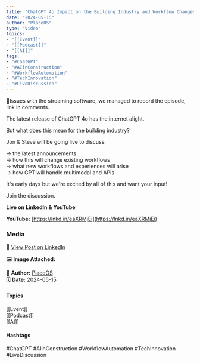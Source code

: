 ```yaml
---
title: "ChatGPT 4o Impact on the Building Industry and Workflow Changes" 
date: "2024-05-15"  
author: "PlaceOS"  
type: "Video"  
topics:  
- "[[Event]]"  
- "[[Podcast]]"  
- "[[AI]]"    
tags:  
- "#ChatGPT"  
- "#AIinConstruction"  
- "#WorkflowAutomation"  
- "#TechInnovation"  
- "#LiveDiscussion"  
---
```

🚨Issues with the streaming software, we managed to record the episode, link in comments.

The latest release of ChatGPT 4o has the internet alight.

But what does this mean for the building industry?

Jon & Steve will be going live to discuss:

→ the latest announcements  
→ how this will change existing workflows  
→ what new workflows and experiences will arise  
→ how GPT will handle multimodal and APIs

It's early days but we're excited by all of this and want your input!

Join the discussion.

**Live on LinkedIn & YouTube**

**YouTube:** [https://lnkd.in/eaXRMjEi](https://lnkd.in/eaXRMjEi)

### Media

🔗 [View Post on LinkedIn](https://www.linkedin.com/feed/update/urn:li:activity:7196319689621282816)  
  
🖼 **Image Attached:**  
  
  
👤 **Author:** [PlaceOS](https://www.linkedin.com/company/placeos/)  
🗓️ **Date:** 2024-05-15

#### Topics

[[Event]]  
[[Podcast]]  
[[AI]]  

#### Hashtags

#ChatGPT #AIinConstruction #WorkflowAutomation #TechInnovation #LiveDiscussion